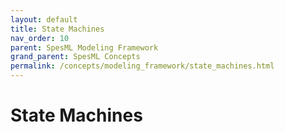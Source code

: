 ```yaml
---
layout: default
title: State Machines
nav_order: 10
parent: SpesML Modeling Framework
grand_parent: SpesML Concepts
permalink: /concepts/modeling_framework/state_machines.html
---
```

# State Machines
